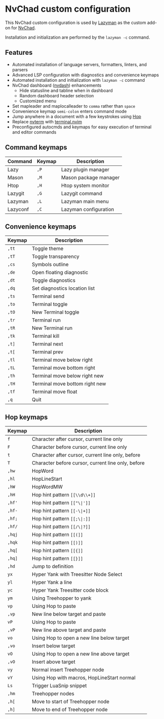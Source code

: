 # NvChad custom configuration

This NvChad custom configuration is used by
[Lazyman](https://github.com/doctorfree/nvim-lazyman) as the custom add-on for
[NvChad](https://github.com/NvChad/NvChad).

Installation and initialization are performed by the `lazyman -c` command.

## Features

- Automated installation of language servers, formatters, linters, and parsers
- Advanced LSP configuration with diagnostics and convenience keymaps
- Automated installation and initialization with `lazyman -c` command
- NvChad dashboard ([nvdash](https://github.com/NvChad/ui)) enhancements
  - Hide statusline and tabline when in dashboard
  - Random dashboard header selection
  - Customized menu
- Set mapleader and maplocalleader to `comma` rather than `space`
- Convenience keymap `semi-colon` enters command mode
- Jump anywhere in a document with a few keystrokes using [Hop](https://github.com/phaazon/hop.nvim)
- Replace [nvterm](https://github.com/NvChad/nvterm) with [terminal.nvim](https://github.com/rebelot/terminal.nvim)
- Preconfigured autocmds and keymaps for easy execution of terminal and editor commands

## Command keymaps

| **Command** | **Keymap** | **Description**       |
| ----------- | ---------- | --------------------- |
| Lazy        | `,P`       | Lazy plugin manager   |
| Mason       | `,M`       | Mason package manager |
| Htop        | `,H`       | Htop system monitor   |
| Lazygit     | `,G`       | Lazygit command       |
| Lazyman     | `,L`       | Lazyman main menu     |
| Lazyconf    | `,C`       | Lazyman configuration |

## Convenience keymaps

| **Keymap** | **Description**                |
| ---------- | ------------------------------ |
| `,tt`      | Toggle theme                   |
| `,tT`      | Toggle transparency            |
| `,cs`      | Symbols outline                |
| `,de`      | Open floating diagnostic       |
| `,dt`      | Toggle diagnostics             |
| `,dq`      | Set diagnostics location list  |
| `,ts`      | Terminal send                  |
| `,to`      | Terminal toggle                |
| `,tO`      | New Terminal toggle            |
| `,tr`      | Terminal run                   |
| `,tR`      | New Terminal run               |
| `,tk`      | Terminal kill                  |
| `,t]`      | Terminal next                  |
| `,t[`      | Terminal prev                  |
| `,tl`      | Terminal move below right      |
| `,tL`      | Terminal move bottom right     |
| `,th`      | Terminal move below right new  |
| `,tH`      | Terminal move bottom right new |
| `,tf`      | Terminal move float            |
| `,q`       | Quit                           |


## Hop keymaps

| **Keymap** | **Description**                                    |
| ---------- | -------------------------------------------------- |
| `f`        | Character after cursor, current line only          |
| `F`        | Character before cursor, current line only         |
| `t`        | Character after cursor, current line only, before  |
| `T`        | Character before cursor, current line only, before |
| `,hw`      | HopWord                                            |
| `,hl`      | HopLineStart                                       |
| `,hW`      | HopWordMW                                          |
| `,hH`      | Hop hint pattern `[[\\d\\+]]`                      |
| `,hf'`     | Hop hint pattern <code>\[[\"\\&#124;']]</code>     |
| `,hf-`     | Hop hint pattern <code>\[[-\\&#124;+]]</code>      |
| `,hf;`     | Hop hint pattern <code>\[[;\\&#124;:]]</code>      |
| `,hf/`     | Hop hint pattern <code>\[[/\\&#124;?]]</code>      |
| `,hqj`     | Hop hint pattern `[[(]]`                           |
| `,hqk`     | Hop hint pattern `[[)]]`                           |
| `,hq[`     | Hop hint pattern `[[{]]`                           |
| `,hq]`     | Hop hint pattern `[[}]]`                           |
| `,hd`      | Jump to definition                                 |
| `yx`       | Hyper Yank with Treesitter Node Select             |
| `yl`       | Hyper Yank a line                                  |
| `yc`       | Hyper Yank Treesitter code block                   |
| `ym`       | Using Treehopper to yank                           |
| `vp`       | Using Hop to paste                                 |
| `,vp`      | New line below target and paste                    |
| `vP`       | Using Hop to paste                                 |
| `,vP`      | New line above target and paste                    |
| `vo`       | Using Hop to open a new line below target          |
| `,vo`      | Insert below target                                |
| `vO`       | Using Hop to open a new line above target          |
| `,vO`      | Insert above target                                |
| `vy`       | Normal insert Treehopper node                      |
| `vY`       | Using Hop with macros, HopLineStart normal         |
| `Ls`       | Trigger LuaSnip snippet                            |
| `,hm`      | Treehopper nodes                                   |
| `,h[`      | Move to start of Treehopper node                   |
| `,h]`      | Move to end of Treehopper node                     |
